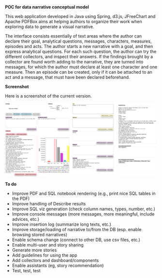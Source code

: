 **POC for data narrative conceptual model** 

This web application developed in Java using Spring, d3.js, JFreeChart and Apache PDFBox aims at helping authors to organize their work when  exploring data to generate a visual narrative. 

The interface consists essentially of text areas where the author can declare their goal, analytical questions, messages, characters, measures, episodes and acts. The author starts a new narrative with a goal, and then express analytical questions.
For each such question, the author can try the different collectors, and inspect their answers. If the findings brought by a collector are found worth adding to the narrative, they are turned into messages, for which the author must declare at least one character and one measure. Then an episode can be created, only if it can be attached to an act and a message, that must have been declared beforehand.

**Screenshot** 

Here is a screenshot of the current version.

![screenshot](/images/screenshot-A1E2.png)


**To do**

- Improve PDF and SQL notebook rendering (e.g., print nice SQL tables in the PDF)
- Improve handling of Describe results
- Improve SQL viz generation (check column names, types, number, etc.)
- Improve console messages (more messages, more meaningful, include advices, etc.)
- Improve insertion log (summarize long texts, etc.)
- Improve storage/loading of narrative to/from the DB (esp. enable browsing stored narratives)
- Enable schema change (connect to other DB, use csv files, etc.)
- Enable multi-user and story sharing
- Generate more stories
- Add guidelines for using the app
- Add collectors and dashboard/components
- Enable assistants (eg, story recommendation)
- Test, test, test
